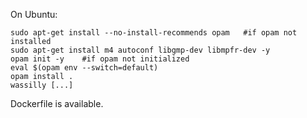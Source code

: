 On Ubuntu:
```
sudo apt-get install --no-install-recommends opam   #if opam not installed
sudo apt-get install m4 autoconf libgmp-dev libmpfr-dev -y
opam init -y    #if opam not initialized
eval $(opam env --switch=default)
opam install .
wassilly [...]
```

Dockerfile is available.